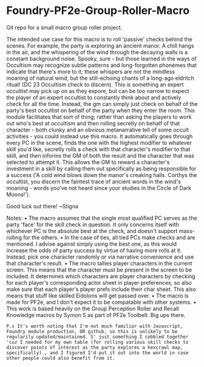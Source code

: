 # Foundry-PF2e-Group-Roller-Macro
Git repo for a small macro group roller project.

The intended use case for this macro is to roll 'passive' checks behind the scenes. For example, the party is exploring an ancient manor. A chill hangs in the air, and the whispering of the wind through the decaying walls is a constant background noise. Spooky, sure - but those learned in the ways of Occultism may recognize subtle patterns and long-forgotten phonemes that indicate that there's more to it; these whispers are not the mindless moaning of natural wind, but the still-echoing chants of a long-ago eldritch ritual! (DC 23 Occultism check to discern).
This is something an expert occultist may pick up on as they expore, but can be too narrow to expect the player of an expert occultist to constantly think about and actively check for all the time. Instead, the gm can simply just check on behalf of the party's best occultist on behalf of the party when they enter the room. This module facilitates that sort of thing; rather than asking the players to work out who's best at occultism and then rolling secretly on behalf of that character - both clunky and an obvious metanarrative tell of some occult activities - you could instead use this macro.
It automatically goes through every PC in the scene, finds the one with the highest modifier to whatever skill you'd like, secretly rolls a check with that character's modifier to that skill, and then informs the GM of both the result and the character that was selected to attempt it. This allows the GM to reward a character's investment in a skill by calling them out specifically as being responsible for a success ('A cold wind blows down the manor's creaking halls. Corthys the occultist, you discern the faintest trace of ancient words in the wind's moaning - words you've not heard since your studies in the Circle of Dark Moons!').

Good luck out there!
~Stigna

Notes:
    • The macro assumes that the single most qualified PC serves as the party 'face' for the skill check in question. It only concerns itself with whichever PC is the absolute best at the check, and doesn't support mass-rolling for the others.
    • In the case of ties, all tied PCs make checks and are mentioned. I advise against simply using the best one, as this would increase the odds of party success by virtue of having more rolls at it. Instead, pick one character randomly or via narrative convenience and use that character's result.
    • The macro tallies player characters in the current screen. This means that the character must be present in the screen to be included. It determines which characters are player characters by checking for each player's corresponding actor sheet in player preferences, so also make sure that each player's player prefs include their char sheet. This also means that stuff like skilled Eidolons will get passed over.
    • The macro is made for PF2e, and I don't expect it to be compatable with other systems.
    • This work is based heavily on the Group Perception Roller and Recall Knowledge macros by Symon S as part of PF2e Toolbelt. Big ups there.

    P.s It's worth noting that I'm not much familiar with Javascript, Foundry module production, OR github, so this is unlikely to be regularily updated/maintained. S' just something I cobbled together 'cuz I needed for my own table (for rolling various skill checks to discover points of interest as the party explores a hexcrawl map, specifically) , and I figured I'd put it out into the world in case other people could also benefit from it.
